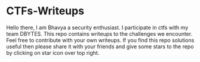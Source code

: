 # CTFs-Writeups

Hello there, I am Bhavya a security enthusiast. I participate in ctfs with my team DBYTES. This repo contains writeups to the challenges we encounter. Feel free to contribute with your own writeups. If you find this repo solutions useful then please share it with your friends and give some stars to the repo by clicking on star icon over top right.
